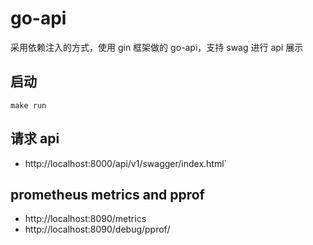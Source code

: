 # go-api
采用依赖注入的方式，使用 gin 框架做的 go-api，支持 swag 进行 api 展示

## 启动
`make run`

## 请求 api

- http://localhost:8000/api/v1/swagger/index.html`

## prometheus metrics and pprof
- http://localhost:8090/metrics
- http://localhost:8090/debug/pprof/